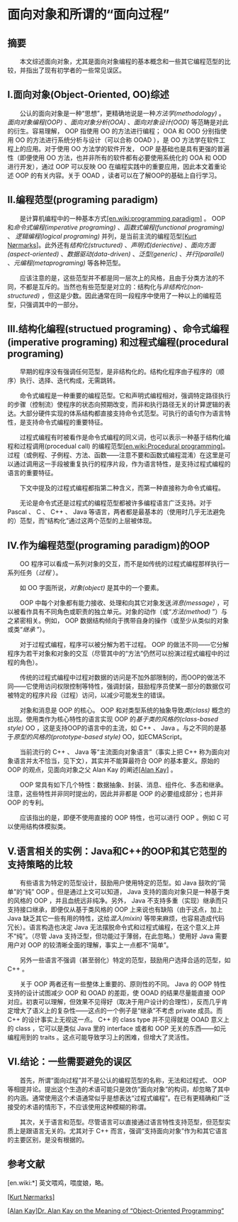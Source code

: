 ﻿# 面向对象和所谓的“面向过程”

## 摘要

　　本文综述面向对象，尤其是面向对象编程的基本概念和一些其它编程范型的比较，并指出了现有初学者的一些常见误区。

## I.面向对象(Object-Oriented, OO)综述

　　公认的面向对象是一种“思想”，更精确地说是一种*方法学(methodology)* 。*面向对象编程(OOP)* 、*面向对象分析(OOA)* 、*面向对象设计(OOD)* 等范畴是对此的衍生。容易理解， OOP 指使用 OO 的方法进行编程； OOA 和 OOD 分别指使用 OO 的方法进行系统分析与设计（可以合称 OOAD ），是 OO 方法学在软件工程上的应用。对于使用 OO 方法学的软件开发， OOP 是基础也是具有更强的普遍性（即便使用 OO 方法，也并非所有的软件都有必要使用系统化的 OOA 和 OOD 进行开发），通过 OOP 可以反映 OO 在编程实践中的重要应用，因此本文着重论述 OOP 的有关内容。关于 OOAD ，读者可以在了解OOP的基础上自行学习。

## II.编程范型(programing paradigm)

　　是计算机编程中的一种基本方式[[en.wiki:programming paradigm]](http://en.wikipedia.org/wiki/Programming_paradigm) 。 OOP 和*命令式编程(imperative programing)* 、*函数式编程(functional programing)* 、 *逻辑编程(logical programing)* 并列，是当前主流的编程范型[[Kurt Nørmarks]](http://people.cs.aau.dk/~normark/prog3-03/html/notes/paradigms_themes-paradigm-overview-section.html)。此外还有*结构化(structured)* 、*声明式(deriective)* 、*面向方面(aspect-oriented)* 、*数据驱动(data-driven)* 、*泛型(generic)* 、*并行(parallel)* 、*元编程(metaprograming)* 等各种范型。

　　应该注意的是，这些范型并不都是同一层次上的风格，且由于分类方法的不同，不都是互斥的。当然也有些范型是对立的：结构化与*非结构化(non-structured)* ，但这是少数。因此通常在同一段程序中使用了一种以上的编程范型，只强调其中的一部分。

## III.结构化编程(structued programing) 、命令式编程(imperative programing) 和过程式编程(procedural programing)

　　早期的程序没有强调任何范型，是非结构化的。结构化程序由子程序的（顺序）执行、选择、迭代构成，无需跳转。

　　命令式编程是一种重要的编程范型。它和声明式编程相对，强调特定路径执行的步骤（控制流）使程序的状态向预期改变，而非和执行路径无关的计算逻辑的表达。大部分硬件实现的体系结构都直接支持命令式范型。可执行的语句作为语言特性，是支持命令式编程的重要特征。

　　过程式编程有时被看作是命令式编程的同义词，也可以表示一种基于结构化编程和过程调用(procedual call) 的编程范型[[en.wiki:Procedural programming]](http://en.wikipedia.org/wiki/Procedural_programming)。过程（或例程、子例程、方法、函数——注意不要和函数式编程混淆）在这里是可以通过调用这一手段被重复执行的程序片段，作为语言特性，是支持过程式编程的语言的重要特征。

　　下文中提及的过程式编程都指第二种含义，而第一种直接称为命令式编程。

　　无论是命令式还是过程式的编程范型都被许多编程语言广泛支持。对于 Pascal 、 C 、 C++ 、 Java 等语言，两者都是最基本的（使用时几乎无法避免的）范型，而“结构化”通过这两个范型的上层被体现。

## IV.作为编程范型(programing paradigm)的OOP

　　OO 程序可以看成一系列对象的交互，而不是如传统的过程式编程那样执行一系列任务（*过程* ）。

　　如 OO 字面所说，*对象(object)* 是其中的一个要素。

　　OOP 中每个对象都有能力接收、处理和向其它对象发送*消息(message)* ，可以被看作具有不同角色或职责的独立单元。对象的动作（或“*方法(method)* ”）与之紧密相关。例如， OOP 数据结构倾向于携带自身的操作（或至少从类似的对象或类“*继承* ”）。

　　对于过程式编程，程序可以被分解为若干过程。 OOP 的做法不同——它分解程序为若干对象和对象的交互（尽管其中的“方法”仍然可以扮演过程式编程中的过程的角色）。

　　传统的过程式编程中过程对数据的访问是不加外部限制的，而OOP的做法不同——它使用访问权限控制等特性，强调封装，鼓励程序员使某一部分的数据仅可被特定的程序片段（过程）访问，以减少可能发生的错误。

　　对象和消息是 OOP 的核心。 OOP 和对类型系统的抽象导致*类(class)* 概念的出现。使用类作为核心特性的语言实现 OOP 的*基于类的风格的(class-based style)* OO ，这是支持OOP的语言中的主流，如 C++ 、 Java 。与之不同的是基于*原型的风格的(prototype-based style)* OO，如ECMAScript。

　　当前流行的 C++ 、 Java 等“主流面向对象语言”（事实上把 C++ 称为面向对象语言并太不恰当，见下文），其实并不能算最符合 OOP 的基本要义。原始的 OOP 的观点，见面向对象之父 Alan Kay 的阐述[[Alan Kay]](http://userpage.fu-berlin.de/~ram/pub/pub_jf47ht81Ht/doc_kay_oop_en) 。

　　OOP 常具有如下几个特性：数据抽象、封装、消息、组件化、多态和继承。注意，这些特性并非同时提出的，因此并非都是 OOP 的必要组成部分；也并非 OOP 的专利。

　　应该指出的是，即便不使用直接的 OOP 特性，也可以进行 OOP 。例如 C 可以使用结构体模拟类。

## V.语言相关的实例：Java和C++的OOP和其它范型的支持策略的比较

　　有些语言为特定的范型设计，鼓励用户使用特定的范型。如 Java 鼓吹的“简单”的“纯” OOP 。但是通过上文可以知道， Java 支持的面向对象只是一种基于类的风格的 OOP ，并且血统远非纯净。另外， Java 不支持多重（实现）继承而只支持接口继承，即便仅从基于类风格的 OOP 上来说也有缺陷（由于这点，加上 Java 缺乏其它一些有用的特性，这给*混入(mixin)* 等带来麻烦，也容易造成代码冗长）。语言构造也决定 Java 无法摆脱命令式和过程式编程，在这个意义上并不“纯”。（尽管 Java 支持泛型，但功能过于薄弱，在此忽略。）使用好 Java 需要用户对 OOP 的较清晰全面的理解，事实上一点都不“简单”。

　　另外一些语言不强调（甚至弱化）特定的范型，鼓励用户选择合适的范型，如 C++ 。

　　关于 OOP 两者还有一些整体上重要的、原则性的不同。 Java 的 OOP 特性支持的设计试图减少 OOP 和 OOAD 的差距，使 OOAD 的结果尽量能直接 OOP 对应。初衷可以理解，但效果不见得好（取决于用户设计的合理性），反而几乎肯定增大了语义上的复杂性——这点的一个例子是“继承”不考虑 private 成员。而 C++ 的设计事实上无视这一点。 C++ 的 class type 并不见得就是 OOAD 意义上的 class ，它可以是类似 Java 里的 interface 或者和 OOP 无关的东西——如元编程用到的 traits 。这点可能导致学习上的困难，但增大了灵活性。

## VI.结论：一些需要避免的误区

　　首先，所谓“面向过程”并不是公认的编程范型的名称，无法和过程式、 OOP 等相提并论。提出这个生造的术语可能只是效仿“面向对象”的构词，却忽略了其中的内涵。通常使用这个术语通常似乎是想表达“过程式编程”。在已有更精确和广泛接受的术语的情形下，不应该使用这种模糊的称谓。

　　其次，关于语言和范型。尽管语言可以直接通过语言特性支持范型，但范型实质上是跟语言无关的。尤其对于 C++ 而言，强调“支持面向对象”作为和其它语言的主要区别，是没有根据的。

## 参考文献

[en.wiki:*] 英文喂鸡，喂度娘，略。

[[Kurt Nørmarks]](http://people.cs.aau.dk/~normark/prog3-03/html/notes/paradigms_themes-paradigm-overview-section.html)

[[Alan Kay]Dr. Alan Kay  on the Meaning of “Object-Oriented Programming”](http://userpage.fu-berlin.de/~ram/pub/pub_jf47ht81Ht/doc_kay_oop_en)


